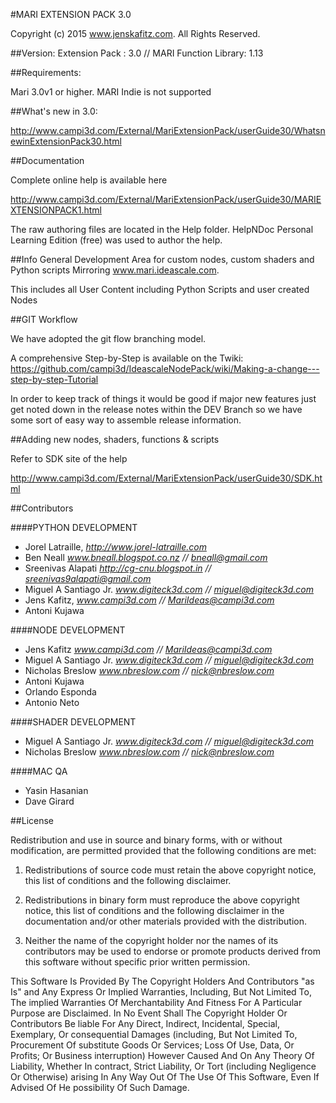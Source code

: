 #MARI EXTENSION PACK 3.0

Copyright (c) 2015 www.jenskafitz.com. All Rights Reserved.

##Version:
Extension Pack :  3.0  //  MARI Function Library: 1.13

##Requirements:

Mari 3.0v1 or higher. MARI Indie is not supported


##What's new in 3.0:

http://www.campi3d.com/External/MariExtensionPack/userGuide30/WhatsnewinExtensionPack30.html


##Documentation

Complete online help is available here

http://www.campi3d.com/External/MariExtensionPack/userGuide30/MARIEXTENSIONPACK1.html

The raw authoring files are located in the Help folder.
HelpNDoc Personal Learning Edition (free) was used to author the help.


##Info
General Development Area for custom nodes, custom shaders and Python scripts
Mirroring www.mari.ideascale.com.

This includes all User Content including Python Scripts and user created Nodes

##GIT Workflow

We have adopted the git flow branching model.

A comprehensive Step-by-Step is available on the Twiki:
https://github.com/campi3d/IdeascaleNodePack/wiki/Making-a-change---step-by-step-Tutorial


In order to keep track of things it would be good if major new features just get noted down in the release notes within the DEV Branch
so we have some sort of easy way to assemble release information.


##Adding new nodes, shaders, functions & scripts

Refer to SDK site of the help

http://www.campi3d.com/External/MariExtensionPack/userGuide30/SDK.html



##Contributors


####PYTHON DEVELOPMENT

- Jorel Latraille, *http://www.jorel-latraille.com*
- Ben Neall *www.bneall.blogspot.co.nz //  bneall@gmail.com*
- Sreenivas Alapati *http://cg-cnu.blogspot.in // sreenivas9alapati@gmail.com*
- Miguel A Santiago Jr. *www.digiteck3d.com // miguel@digiteck3d.com*
- Jens Kafitz, *www.campi3d.com // MariIdeas@campi3d.com*
- Antoni Kujawa


####NODE DEVELOPMENT

- Jens Kafitz *www.campi3d.com // MariIdeas@campi3d.com*
- Miguel A Santiago Jr. *www.digiteck3d.com // miguel@digiteck3d.com*
- Nicholas Breslow *www.nbreslow.com // nick@nbreslow.com*
- Antoni Kujawa
- Orlando Esponda
- Antonio Neto


####SHADER DEVELOPMENT

- Miguel A Santiago Jr. *www.digiteck3d.com // miguel@digiteck3d.com*
- Nicholas Breslow *www.nbreslow.com // nick@nbreslow.com*


####MAC QA

- Yasin Hasanian
- Dave Girard


##License


Redistribution and use in source and binary forms, with or without modification, are permitted
provided that the following conditions are met:

1. Redistributions of source code must retain the above copyright notice, this list of conditions
and the following disclaimer.

2. Redistributions in binary form must reproduce the above copyright notice, this list of conditions
and the following disclaimer in the documentation and/or other materials provided with the distribution.

3. Neither the name of the copyright holder nor the names of its contributors may be used to endorse
or promote products derived from this software without specific prior written permission.

This Software Is Provided By The Copyright Holders And Contributors "as Is" and Any Express Or Implied
Warranties, Including, But Not Limited To, The implied Warranties Of Merchantability And Fitness For
A Particular Purpose are Disclaimed. In No Event Shall The Copyright Holder Or Contributors Be liable
For Any Direct, Indirect, Incidental, Special, Exemplary, Or consequential Damages (including, But Not
Limited To, Procurement Of substitute Goods Or Services; Loss Of Use, Data, Or Profits; Or Business
interruption) However Caused And On Any Theory Of Liability, Whether In contract, Strict Liability,
Or Tort (including Negligence Or Otherwise) arising In Any Way Out Of The Use Of This Software, Even If
Advised Of He possibility Of Such Damage.


